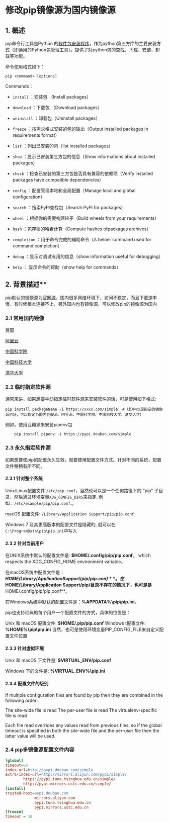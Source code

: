 # **修改pip镜像源为国内镜像源**

## 1.  概述

 pip命令行工具是Python 的[软件包安装程序](https://packaging.python.org/guides/tool-recommendations/)，作为python第三方库的主要安装方式（即通用的Python包管理工具）。提供了对python包的查找、下载、安装、卸载等功能。

命令使用格式如下：

```
pip <command> [options]
```

Commands：

- `install` ：安装包 （Install packages）

- `download` ：下载包 （Download packages）

- `uninstall` ：卸载包（Uninstall packages）

- `freeze` ：按需求格式安装的包的输出（Output installed packages in requirements format）

- `list` ：列出已安装的包（list installed packages）

- `show` ：显示已安装第三方包的信息（Show informations about installed packages）

- `check` ：检查已安装的第三方包是否具有兼容的依赖项（Verify installed packages have compatible dependencies）

- `config` ：配置管理本地和全局配置（Manage local and global configuration）

- `search` ：搜索PyPi查找包（Search PyPi for packages）

- `wheel` ：根据你的需要构建轮子（Build wheels from your requirements）

- `hash` ：包存档的哈希计算（Compute hashes ofpackages archives）

- `completion` ：用于命令完成的辅助命令（A heloer command used for command completion）

- `debug` ：显示对调试有用的信息（show information useful for debugging）

- `help` ： 显示命令的帮助（show help for commands）

  

## 2.  背景描述**

pip默认的镜像源为[官网源](https://pypi.python.org/simple)，国内很多网络环境下，访问不稳定，而且下载速率慢，有时候根本连接不上，另外国内也有镜像源，可以修改pip的镜像源为国内

### **2.1 常用国内镜像**

[豆瓣]( http://pypi.douban.com/simple)

[阿里云](http://mirrors.aliyun.com/pypi/simple/)

[中国科学院]( http://pypi.mirrors.opencas.cn/simple/)

[中国科技大学]( https://pypi.mirrors.ustc.edu.cn/simple/)

[清华大学 ](https://pypi.tuna.tsinghua.edu.cn/simple/)

### 2.2 临时指定软件源

通常来讲，如果想要手动指定临时软件源来安装软件的话，可是使用如下格式:

```shell
pip install packageName -i https://xxxx.com/simple  #（其中xx是指定的镜像源地址，可以指定为国内豆瓣源、阿里源、中国科学院、中国科技大学、清华大学）
```

例如，使用豆瓣源来安装pipenv包

```shell
    pip install pipenv -i https://pypi.douban.com/simple
```

### 2.3 永久指定软件源

 如果想要使pip的配置永久生效，就要使用配置文件方式。针对不同的系统，配置文件稍稍有所不同。 

#### 2.3.1 针对整个系统

 Unix/Linux配置文件 `/etc/pip.conf`，当然也可以是一个任何路径下的 “pip” 子目录，然后通过环境变量`XDG_CONFIG_DIRS`来指定, 例如：`/etc/example/pip/pip.conf`.。

 macOS 配置文件: `/Library/Application Support/pip/pip.conf` 

 Windows 7 及其更高版本的配置文件是隐藏的, 就可以在`C:\ProgramData\pip\pip.ini`中写入 

#### 2.3.2 针对当前用户

在UNIX系统中默认的配置文件是: **$HOME/.config/pip/pip.conf**。 which respects the XDG_CONFIG_HOME environment variable。

在macOS系统中配置文件是：**$HOME/Library/Application Support/pip/pip.conf**。在$HOME/Library/Application Support/pip/目录不存在的情况下，也可是是**HOME/.config/pip/pip.conf**。

在Windows系统中默认的配置文件是：**%APPDATA%\pip\pip.ini**。

pip也支持经典的每个用户一个配置文件的方式，具体的位置是：

Unix 和 macOS 配置文件: **$HOME/.pip/pip.conf**
        Windows t配置文件: **%HOME%\pip\pip.ini**
当然，也可是使用环境变量PIP_CONFIG_FILE来自定义配置文件位置

#### 2.3.3 针对虚拟环境

 Unix 和 macOS 下文件是: **$VIRTUAL_ENV/pip.conf**

Windows 下的文件是: **%VIRTUAL_ENV%\pip.ini** 

#### 2.3.4 配置文件的级别

If multiple configuration files are found by pip then they are combined in the following order:

The site-wide file is read
The per-user file is read
The virtualenv-specific file is read

Each file read overrides any values read from previous files, so if the global timeout is specified in both the site-wide file and the per-user file then the latter value will be used.

### 2.4  pip多镜像源配置文件内容

```ini
[global]
timeout=60
index-url=http://pypi.douban.com/simple
extra-index-url=http://mirrors.aliyun.com/pypi/simple/
		https://pypi.tuna.tsinghua.edu.cn/simple/
		http://pypi.mirrors.ustc.edu.cn/simple/
[install]
trusted-host=pypi.douban.com
             mirrors.aliyun.com
             pypi.tuna.tsinghua.edu.cn
             pypi.mirrors.ustc.edu.cn
[freeze]
timeout = 10
```

# 